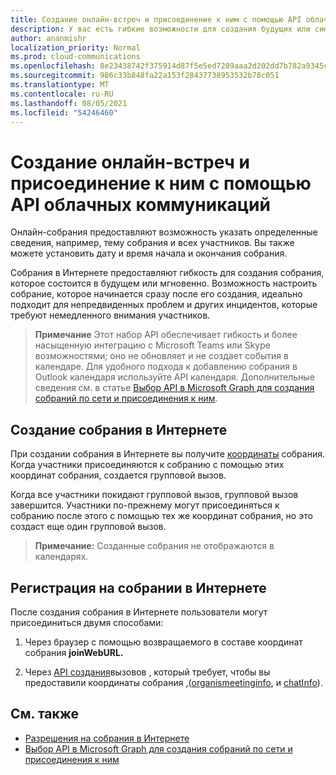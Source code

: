 ```yaml
---
title: Создание онлайн-встреч и присоединение к ним с помощью API облачных коммуникаций
description: У вас есть гибкие возможности для создания будущих или сиюминутных собраний.
author: ananmishr
localization_priority: Normal
ms.prod: cloud-communications
ms.openlocfilehash: 8e23438742f375914d87f5e5ed7289aaa2d202dd7b782a9345cba9121dbea33f
ms.sourcegitcommit: 986c33b848fa22a153f28437738953532b78c051
ms.translationtype: MT
ms.contentlocale: ru-RU
ms.lasthandoff: 08/05/2021
ms.locfileid: "54246460"
---
```

# <a name="use-the-cloud-communications-api-to-create-or-join-online-meetings"></a>Создание онлайн-встреч и присоединение к ним с помощью API облачных коммуникаций

Онлайн-собрания предоставляют возможность указать определенные сведения, например, тему собрания и всех участников. Вы также можете установить дату и время начала и окончания собрания.

Собрания в Интернете предоставляют гибкость для создания собрания, которое состоится в будущем или мгновенно. Возможность настроить собрание, которое начинается сразу после его создания, идеально подходит для непредвиденных проблем и других инцидентов, которые требуют немедленного внимания участников.

> **Примечание** Этот набор API обеспечивает гибкость и более насыщенную интеграцию с Microsoft Teams или Skype возможностями; оно не обновляет и не создает события в календаре. Для удобного подхода к добавлению собрания в Outlook календаря используйте API календаря. Дополнительные сведения см. в статье [Выбор API в Microsoft Graph для создания собраний по сети и присоединения к ним](choose-online-meeting-api.md).

## <a name="create-an-online-meeting"></a>Создание собрания в Интернете

При создании собрания в Интернете вы получите [координаты](/graph/api/resources/onlinemeeting) собрания. Когда участники присоединяются к собранию с помощью этих координат собрания, создается групповой вызов.

Когда все участники покидают групповой вызов, групповой вызов завершится. Участники по-прежнему могут присоединяться к собранию после этого с помощью тех же координат собрания, но это создаст еще один групповой вызов.

>**Примечание:** Созданные собрания не отображаются в календарях.

## <a name="join-an-online-meeting"></a>Регистрация на собрании в Интернете
После создания собрания в Интернете пользователи могут присоединиться двумя способами:

1. Через браузер с помощью возвращаемого в составе координат собрания [](/graph/api/resources/onlinemeeting) **joinWebURL.**

2. Через [API создания](/graph/api/application-post-calls#example-5-join-scheduled-meeting-with-service-hosted-media)вызовов , который требует, чтобы вы предоставили координаты собрания [,](/graph/api/resources/onlinemeeting)([organismeetinginfo](/graph/api/resources/organizermeetinginfo), и [chatInfo](/graph/api/resources/chatinfo)).

## <a name="see-also"></a>См. также

- [Разрешения на собрания в Интернете](./permissions-reference.md#online-meetings-permissions)
- [Выбор API в Microsoft Graph для создания собраний по сети и присоединения к ним](choose-online-meeting-api.md)